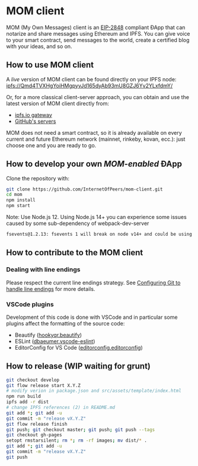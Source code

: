 # MOM client

MOM (My Own Messages) client is an [EIP-2848](https://github.com/ethereum/EIPs/blob/master/EIPS/eip-2848.md) compliant ÐApp that can notarize and share messages using Ethereum and IPFS. You can give voice to your smart contract, send messages to the world, create a certified blog with your ideas, and so on.

## How to use MOM client

A *live* version of MOM client can be found directly on your IPFS node: [ipfs://Qmd4TVXHgYoiHMgpyvJd165dyAb93mU8GZJ6Yv2YLxfdmY/](ipfs://Qmd4TVXHgYoiHMgpyvJd165dyAb93mU8GZJ6Yv2YLxfdmY/)

Or, for a more classical client-server approach, you can obtain and use the latest version of MOM client directly from:

- [ipfs.io gateway](https://ipfs.io/ipfs/Qmd4TVXHgYoiHMgpyvJd165dyAb93mU8GZJ6Yv2YLxfdmY/)
- [GitHub's servers](https://internetofpeers.github.io/mom-client)

MOM does not need a smart contract, so it is already available on every current and future Ethereum network (mainnet, rinkeby, kovan, ecc.): just choose one and you are ready to go.

## How to develop your own _MOM-enabled_ ÐApp

Clone the repository with:

```bash
git clone https://github.com/InternetOfPeers/mom-client.git
cd mom
npm install
npm start
```

Note: Use Node.js 12. Using Node.js 14+ you can experience some issues caused by some sub-dependency of webpack-dev-server
```bash
fsevents@1.2.13: fsevents 1 will break on node v14+ and could be using insecure binaries. Upgrade to fsevents 2.
```

## How to contribute to the MOM client

### Dealing with line endings

Please respect the current line endings strategy. See [Configuring Git to handle line endings](https://help.github.com/en/articles/dealing-with-line-endings) for more details.

### VSCode plugins

Development of this code is done with VSCode and in particular some plugins affect the formatting of the source code:

- Beautify ([hookyqr.beautify](https://marketplace.visualstudio.com/items?itemName=HookyQR.beautify))
- ESLint ([dbaeumer.vscode-eslint](https://marketplace.visualstudio.com/items?itemName=dbaeumer.vscode-eslint))
- EditorConfig for VS Code ([editorconfig.editorconfig](https://marketplace.visualstudio.com/items?itemName=EditorConfig.EditorConfig))

## How to release (WIP waiting for grunt)

```bash
git checkout develop
git flow release start X.Y.Z
# modify verion in package.json and src/assets/template/index.html
npm run build
ipfs add -r dist
# change IPFS references (2) in README.md
git add *; git add -u
git commit -m "release vX.Y.Z"
git flow release finish
git push; git checkout master; git push; git push --tags
git checkout gh-pages
setopt rmstarsilent; rm *; rm -rf images; mv dist/* .
git add *; git add -u
git commit -m "release vX.Y.Z"
git push
```
